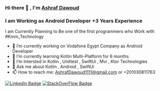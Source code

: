 ### Hi there 👋 , I'm [Ashraf Dawoud](https://github.com/ashrafdawoud) 

### I am Working as Android Developer +3 Years Experience
I am Currently Planning to Be one of the first programmers who Work with #Kmm_Technology

<!--![Srihari Kapu](https://www.elitechsystems.com/wp-content/uploads/2020/12/kotlin-1024x538.png)-->

- 🔭 I’m currently working on Vodafone Egypt Company as Android Developer
- 🌱 I’m currently learning Kotlin Multi-Platform for 6 months
- 🤔 I’m Intersted in Kotlin , Unittest , SwiftUi , Mvi , Ktor Technologies
- 💬 Ask me about Kotlin , Android , SwiftUi
- 📫 How to reach me: AshrafDawoud1111@gmail.com or +201030811763 

[![Linkedin Badge](https://img.shields.io/badge/-AshrafDawoud-blue?style=flat-square&logo=Linkedin&logoColor=white&link=https://www.linkedin.com/in/ashrafdawoud/)](https://www.linkedin.com/in/ashrafdawoud/)
[![StackOverFlow Badge](https://img.shields.io/badge/-AshrafDawoud-gray?style=flat-square&logo=StackOverfLow&logoColor=orange&link=https://stackoverflow.com/users/17863606/dawoud/)](https://stackoverflow.com/users/17863606/dawoud/)
